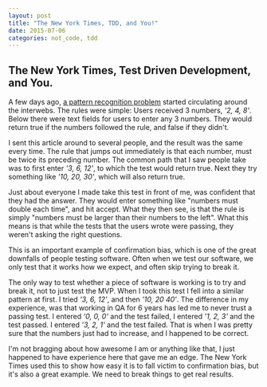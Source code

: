 ```yaml
---
layout: post
title: "The New York Times, TDD, and You!"
date: 2015-07-06
categories: not_code, tdd
---
```


## The New York Times, Test Driven Development, and You.

A few days ago, [a pattern recognition problem](http://www.nytimes.com/interactive/2015/07/03/upshot/a-quick-puzzle-to-test-your-problem-solving.html?abt=0002&abg=1) started circulating around the interwebs. The rules were simple: Users received 3 numbers, _'2, 4, 8'_. Below there were text fields for users to enter any 3 numbers. They would return true if the numbers followed the rule, and false if they didn't.

I sent this article around to several people, and the result was the same every time. The rule that jumps out immediately is that each number, must be twice its preceding number. The common path that I saw people take was to first enter _'3, 6, 12'_, to which the test would return true. Next they try something like _'10, 20, 30'_, which will also return true.

Just about everyone I made take this test in front of me, was confident that they had the answer. They would enter something like "numbers must double each time", and hit accept. What they then see, is that the rule is simply "numbers must be larger than their numbers to the left". What this means is that while the tests that the users wrote were passing, they weren't asking the right questions.

This is an important example of confirmation bias, which is one of the great downfalls of people testing software. Often when we test our software, we only test that it works how we expect, and often skip trying to break it.

The only way to test whether a piece of software is working is to try and break it, not to just test the MVP. When I took this test I fell into a similar pattern at first. I tried _'3, 6, 12'_, and then _'10, 20 40'_. The difference in my experience, was that working in QA for 6 years has led me to never trust a passing test. I entered _'0, 0, 0'_ and the test failed, I entered _'1, 2, 3'_ and the test passed. I entered _'3, 2, 1'_ and the test failed. That is when I was pretty sure that the numbers just had to increase, and I happened to be correct.

I'm not bragging about how awesome I am or anything like that, I just happened to have experience here that gave me an edge.  The New York Times used this to show how easy it is to fall victim to confirmation bias, but it's also a great example. We need to break things to get real results.

